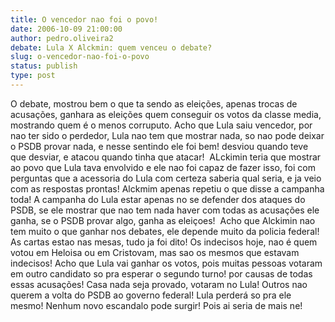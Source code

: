 ```yaml
---
title: O vencedor nao foi o povo!
date: 2006-10-09 21:00:00
author: pedro.oliveira2
debate: Lula X Alckmin: quem venceu o debate?
slug: o-vencedor-nao-foi-o-povo
status: publish 
type: post
---
```


O debate, mostrou bem o que ta sendo as eleições, apenas trocas de acusações, ganhara as eleições quem conseguir os votos da classe media, mostrando quem é o menos corruputo. Acho que Lula saiu vencedor, por nao ter sido o perdedor, Lula nao tem que mostrar nada, so nao pode deixar o PSDB provar nada, e nesse sentindo ele foi bem! desviou quando teve que desviar, e atacou quando tinha que atacar!  ALckimin teria que mostrar ao povo que Lula tava envolvido e ele nao foi capaz de fazer isso, foi com perguntas que a acessoria do Lula com certeza saberia qual seria, e ja veio com as respostas prontas! Alckmim apenas repetiu o que disse a campanha toda! A campanha do Lula estar apenas no se defender dos ataques do PSDB, se ele mostrar que nao tem nada haver com todas as acusações ele ganha, se o PSDB provar algo, ganha as eleiçoes!  Acho que Alckimin nao tem muito o que ganhar nos debates, ele depende muito da policia federal!  As cartas estao nas mesas, tudo ja foi dito! Os indecisos hoje, nao é quem votou em Heloisa ou em Cristovam, mas sao os mesmos que estavam indecisos! Acho que Lula vai ganhar os votos, pois muitas pessoas votaram em outro candidato so pra esperar o segundo turno! por causas de todas essas acusações! Casa nada seja provado, votaram no Lula! Outros nao querem a volta do PSDB ao governo federal! Lula perderá so pra ele mesmo! Nenhum novo escandalo pode surgir! Pois ai seria de mais ne!  

